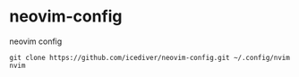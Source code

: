 # neovim-config
neovim config

```pwsh
git clone https://github.com/icediver/neovim-config.git ~/.config/nvim
nvim
```
